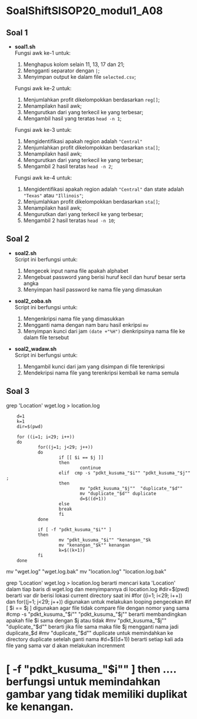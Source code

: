 # **SoalShiftSISOP20_modul1_A08**

## Soal 1
   - **soal1.sh**\
     Fungsi awk ke-1 untuk:
     1. Menghapus kolom selain 11, 13, 17 dan 21;
     2. Mengganti separator dengan ```|```;
     3. Menyimpan output ke dalam file ```selected.csv```;
     
     Fungsi awk ke-2 untuk:
     1. Menjumlahkan profit dikelompokkan berdasarkan ```reg[]```;
     2. Menampilakn hasil awk;
     3. Mengurutkan dari yang terkecil ke yang terbesar;
     4. Mengambil hasil yang teratas ```head -n 1```;
     
     Fungsi awk ke-3 untuk:
     1. Mengidentifikasi apakah region adalah ```"Central"```
     2. Menjumlahkan profit dikelompokkan berdasarkan ```sta[]```;
     3. Menampilakn hasil awk;
     3. Mengurutkan dari yang terkecil ke yang terbesar;
     4. Mengambil 2 hasil teratas ```head -n 2```;
     
     Fungsi awk ke-4 untuk:
     1. Mengidentifikasi apakah region adalah ```"Central"``` dan state adalah ```"Texas"``` atau ```"Illinois"```;
     2. Menjumlahkan profit dikelompokkan berdasarkan ```sta[]```;
     3. Menampilakn hasil awk;
     3. Mengurutkan dari yang terkecil ke yang terbesar;
     4. Mengambil 2 hasil teratas ```head -n 10```;
        
## Soal 2
   - **soal2.sh**\
     Script ini berfungsi untuk:
     1. Mengecek input nama file apakah alphabet
     2. Mengebuat password yang berisi huruf kecil dan huruf besar serta angka
     3. Menyimpan hasil password ke nama file yang dimasukan
     
   - **soal2_coba.sh**\
     Script ini berfungsi untuk:
     1. Mengenkripsi nama file yang dimasukkan
     2. Mengganti nama dengan nam baru hasil enkripsi ```mv```
     2. Menyimpan kunci dari jam ```(date +"%H")``` dienkripsinya nama file ke dalam file tersebut
     
   - **soal2_wadaw.sh**\
     Script ini berfungsi untuk:
     1. Mengambil kunci dari jam yang disimpan di file terenkripsi
     2. Mendekripsi nama file yang terenkripsi kembali ke nama semula
     
## Soal 3

grep 'Location' wget.log > location.log

        d=1
        k=1
        dir=$(pwd)

        for ((i=1; i<29; i++))
        do
                for((j=1; j<29; j++))
                do
                        if [[ $i == $j ]]
                        then
                                continue
                        elif  cmp -s "pdkt_kusuma_"$i"" "pdkt_kusuma_"$j"" ;
                        then
                                mv "pdkt_kusuma_"$j""  "duplicate_"$d""
                                mv "duplicate_"$d"" duplicate
                                d=$((d+1))
                        else
                        break
                        fi
                done

                if [ -f "pdkt_kusuma_"$i"" ]
                then
                        mv "pdkt_kusuma_"$i"" "kenangan_"$k
                        mv "kenangan_"$k"" kenangan
                        k=$((k+1))
                fi
        done

mv "wget.log" "wget.log.bak"
mv "location.log" "location.log.bak"


grep 'Location' wget.log > location.log berarti mencari kata 'Location' dalam tiap baris di wget.log dan menyimpannya di location.log
#dir=$(pwd) berarti var dir berisi lokasi current directory saat ini
#for ((i=1; i<29; i++)) dan for((j=1; j<29; j++)) digunakan untuk melakukan looping pengecekan
#if [ $i == $j ] digunakan agar file tidak compare file dengan nomor yang sama
#cmp -s "pdkt_kusuma_"$i"" "pdkt_kusuma_"$j"" berarti membandingkan apakah file $i sama dengan $j atau tidak
#mv "pdkt_kusuma_"$j"" "duplicate_"$d"" berarti jika file sama maka file $j mengganti nama jadi duplicate_$d
#mv "duplicate_"$d"" duplicate untuk memindahkan ke directory duplicate setelah ganti nama
#d=$((d+1)) berarti setiap kali ada file yang sama var d akan melakukan increnment
# [ -f "pdkt_kusuma_"$i"" ] then .... berfungsi untuk memindahkan gambar yang tidak memiliki duplikat ke kenangan.

